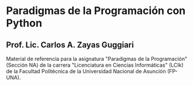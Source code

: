 # Paradigmas de la Programación con Python

## Prof. Lic. Carlos A. Zayas Guggiari

Material de referencia para la asignatura "Paradigmas de la Programación" \(Sección NA\) de la carrera "Licenciatura en Ciencias Informáticas" \(LCIk\) de la Facultad Politécnica de la Universidad Nacional de Asunción \(FP-UNA\).

